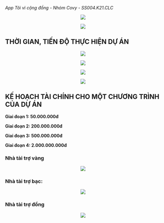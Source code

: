 <html>
<style>
table {
  font-family: arial, sans-serif;
  border-collapse: collapse;
  width: 100%;
}

td, th {
  border: 1px solid #dddddd;
  text-align: center;
  padding: 20px;
}

tr:nth-child(even) {
  background-color: #dddddd;
}
</style>
     <em> App Tôi vì cộng đồng - Nhóm Covy - SS004.K21.CLC</em>
     <p align = "center"> <img src = "app.png"> </p>
     <p align = "center"> <img src = "Artboard 1.png"> </p>
<h2> THỜI GIAN, TIẾN ĐỘ THỰC HIỆN DỰ ÁN </h2>
     <body>
         <p align = "center"> <img src = "Artboard 4.png"> </p>
         <p align = "center"> <img src = "Artboard 5.png"> </p>
         <p align = "center"> <img src = "Artboard 2.png"> </p>
         <p align = "center"> <img src = "Artboard 3.png"> </p>
     </body>
<h2> KẾ HOẠCH TÀI CHÍNH CHO MỘT CHƯƠNG TRÌNH CỦA DỰ ÁN </h2>
     <body>
  <p> <strong> Giai đoạn 1: 50.000.000đ </strong> </p>
  <p> <strong> Giai đoạn 2: 200.000.000đ </strong> </p>
  <p> <strong> Giai đoạn 3: 500.000.000đ </strong> </p>
  <p> <strong> Giai đoạn 4: 2.000.000.000đ </strong> </p>
  <h3> Nhà tài trợ vàng </h3>
  <p align = "center"> <img src = "1.PNG"> </p>
  <h3> Nhà tài trợ bạc: </h3>
  <p align = "center"> <img src = "2.PNG"> </p>
  <h3> Nhà tài trợ đồng </h3>
   <p align = "center"> <img src = "3.PNG"> </p>
     </body>
</html>
    
